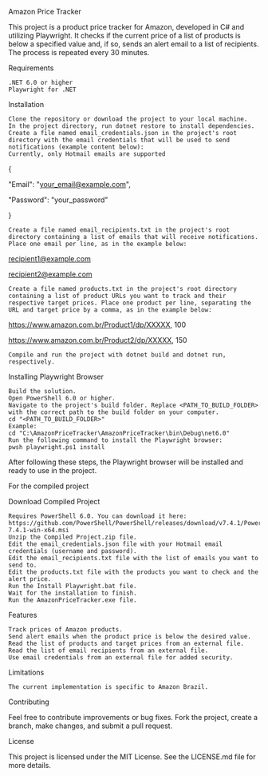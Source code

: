 Amazon Price Tracker

This project is a product price tracker for Amazon, developed in C# and utilizing Playwright. It checks if the current price of a list of products is below a specified value and, if so, sends an alert email to a list of recipients. The process is repeated every 30 minutes.

Requirements

    .NET 6.0 or higher
    Playwright for .NET

Installation

    Clone the repository or download the project to your local machine.
    In the project directory, run dotnet restore to install dependencies.
    Create a file named email_credentials.json in the project's root directory with the email credentials that will be used to send notifications (example content below):
    Currently, only Hotmail emails are supported

{

  "Email": "your_email@example.com",
  
  "Password": "your_password"
  
}

    Create a file named email_recipients.txt in the project's root directory containing a list of emails that will receive notifications. Place one email per line, as in the example below:
	
recipient1@example.com

recipient2@example.com

    Create a file named products.txt in the project's root directory containing a list of product URLs you want to track and their respective target prices. Place one product per line, separating the URL and target price by a comma, as in the example below:

https://www.amazon.com.br/Product1/dp/XXXXX, 100

https://www.amazon.com.br/Product2/dp/XXXXX, 150

    Compile and run the project with dotnet build and dotnet run, respectively.

Installing Playwright Browser

    Build the solution.
    Open PowerShell 6.0 or higher.
    Navigate to the project's build folder. Replace <PATH_TO_BUILD_FOLDER> with the correct path to the build folder on your computer.
    cd "<PATH_TO_BUILD_FOLDER>"
    Example:
    cd "C:\AmazonPriceTracker\AmazonPriceTracker\bin\Debug\net6.0"
    Run the following command to install the Playwright browser:
    pwsh playwright.ps1 install

After following these steps, the Playwright browser will be installed and ready to use in the project.

For the compiled project

Download Compiled Project

    Requires PowerShell 6.0. You can download it here: https://github.com/PowerShell/PowerShell/releases/download/v7.4.1/PowerShell-7.4.1-win-x64.msi
    Unzip the Compiled Project.zip file.
    Edit the email_credentials.json file with your Hotmail email credentials (username and password).
    Edit the email_recipients.txt file with the list of emails you want to send to.
    Edit the products.txt file with the products you want to check and the alert price.
    Run the Install Playwright.bat file.
    Wait for the installation to finish.
    Run the AmazonPriceTracker.exe file.

Features

    Track prices of Amazon products.
    Send alert emails when the product price is below the desired value.
    Read the list of products and target prices from an external file.
    Read the list of email recipients from an external file.
    Use email credentials from an external file for added security.

Limitations

    The current implementation is specific to Amazon Brazil.

Contributing

Feel free to contribute improvements or bug fixes. Fork the project, create a branch, make changes, and submit a pull request.

License

This project is licensed under the MIT License. See the LICENSE.md file for more details.